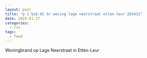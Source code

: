 ```yaml
---
layout: post
title: "p 1 bzb-02 br woning lage neerstraat etten-leur 203431"
date: 2025-01-27
categories: 
  - rss
tags: 
  - feed
---
```


Woningbrand op Lage Neerstraat in Etten-Leur
